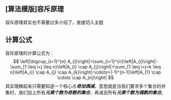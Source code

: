 ## [算法模版]容斥原理

容斥原理其实也不需要过多介绍了，直接切入主题

## 计算公式

容斥原理的计算公式为：
$$
\left|\bigcup_{i=1}^{n} A_{i}\right|=\sum_{i=1}^{n}\left|A_{i}\right|-\sum_{1 \leq i<j \leq n}\left|A_{i} \cap A_{j}\right|+\sum_{1 \leq i<j<k \leq n}\left|A_{i} \cap A_{j} \cap A_{k}\right|-\cdots+(-1)^{n-1}\left|A_{1} \cap \cdots \cap A_{n}\right|
$$
其实理解起来只需要知道一个核心点***奇加偶减***。意思就是当我们要求多个集合的并集时，我们加上所有***元素个数为奇数的集合***，再减去所有***元素个数为偶数的集合***。

